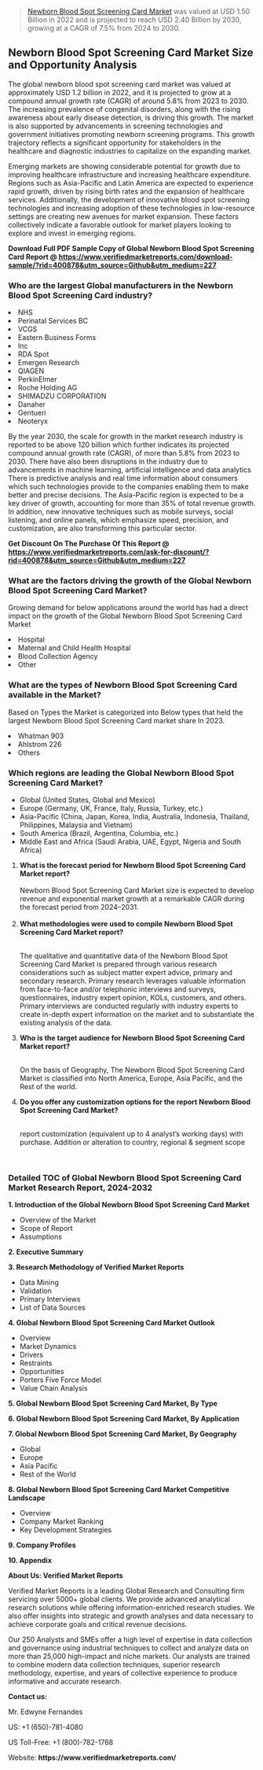 <blockquote><p><p><a href="https://www.verifiedmarketreports.com/download-sample/?rid=400878&utm_source=Github&utm_medium=227" target="_blank">Newborn Blood Spot Screening Card Market</a> was valued at USD 1.50 Billion in 2022 and is projected to reach USD 2.40 Billion by 2030, growing at a CAGR of 7.5% from 2024 to 2030.</p></blockquote><p><h2>Newborn Blood Spot Screening Card Market Size and Opportunity Analysis</h2> <p>The global newborn blood spot screening card market was valued at approximately USD 1.2 billion in 2022, and it is projected to grow at a compound annual growth rate (CAGR) of around 5.8% from 2023 to 2030. The increasing prevalence of congenital disorders, along with the rising awareness about early disease detection, is driving this growth. The market is also supported by advancements in screening technologies and government initiatives promoting newborn screening programs. This growth trajectory reflects a significant opportunity for stakeholders in the healthcare and diagnostic industries to capitalize on the expanding market.</p> <p>Emerging markets are showing considerable potential for growth due to improving healthcare infrastructure and increasing healthcare expenditure. Regions such as Asia-Pacific and Latin America are expected to experience rapid growth, driven by rising birth rates and the expansion of healthcare services. Additionally, the development of innovative blood spot screening technologies and increasing adoption of these technologies in low-resource settings are creating new avenues for market expansion. These factors collectively indicate a favorable outlook for market players looking to explore and invest in emerging regions.</p> </p><p class=""><strong>Download Full PDF Sample Copy of Global Newborn Blood Spot Screening Card Report @ <a href="https://www.verifiedmarketreports.com/download-sample/?rid=400878&amp;utm_source=Github&amp;utm_medium=227" target="_blank">https://www.verifiedmarketreports.com/download-sample/?rid=400878&amp;utm_source=Github&amp;utm_medium=227</a></strong></p><h3 id="" class="">Who are the largest Global manufacturers in the Newborn Blood Spot Screening Card industry?</h3><p><li>NHS</li><li> Perinatal Services BC</li><li> VCGS</li><li> Eastern Business Forms</li><li>Inc</li><li> RDA Spot</li><li> Emergen Research</li><li> QIAGEN</li><li> PerkinElmer</li><li> Roche Holding AG</li><li> SHIMADZU CORPORATION</li><li> Danaher</li><li> Gentueri</li><li> Neoteryx</li></p><div class=""><div class="" dir="" data-message-author-role="" data-message-id="" data-message-model-slug=""><div class=""><div class=""><div class=""><div class="" dir="" data-message-author-role="" data-message-id="" data-message-model-slug=""><div class=""><div class=""><p>By the year 2030, the scale for growth in the market research industry is reported to be above 120 billion which further indicates its projected compound annual growth rate (CAGR), of more than 5.8% from 2023 to 2030. There have also been disruptions in the industry due to advancements in machine learning, artificial intelligence and data analytics There is predictive analysis and real time information about consumers which such technologies provide to the companies enabling them to make better and precise decisions. The Asia-Pacific region is expected to be a key driver of growth, accounting for more than 35% of total revenue growth. In addition, new innovative techniques such as mobile surveys, social listening, and online panels, which emphasize speed, precision, and customization, are also transforming this particular sector.</p><p><strong>Get Discount On The Purchase Of This Report @&nbsp; <a href="https://www.verifiedmarketreports.com/ask-for-discount/?rid=400878&amp;utm_source=Github&amp;utm_medium=227" target="_blank">https://www.verifiedmarketreports.com/ask-for-discount/?rid=400878&amp;utm_source=Github&amp;utm_medium=227</a></strong></p></div></div></div></div></div></div></div></div><h3 id="" class="">What are the factors driving the growth of the Global Newborn Blood Spot Screening Card Market?</h3><p id="" class="">Growing demand for below applications around the world has had a direct impact on the growth of the Global Newborn Blood Spot Screening Card Market</p><p id="" class=""><li>Hospital</li><li> Maternal and Child Health Hospital</li><li> Blood Collection Agency</li><li> Other</li></p><h3 id="" class="">What are the types of Newborn Blood Spot Screening Card available in the Market?</h3><p id="" class="">Based on Types the Market is categorized into Below types that held the largest Newborn Blood Spot Screening Card market share In 2023.</p><p id="" class=""><li>Whatman 903</li><li> Ahlstrom 226</li><li> Others</li></p><h3 id="" class="">Which regions are leading the Global Newborn Blood Spot Screening Card Market?</h3><ul><li>Global (United States, Global and Mexico)</li><li>Europe (Germany, UK, France, Italy, Russia, Turkey, etc.)</li><li>Asia-Pacific (China, Japan, Korea, India, Australia, Indonesia, Thailand, Philippines, Malaysia and Vietnam)</li><li>South America (Brazil, Argentina, Columbia, etc.)</li><li>Middle East and Africa (Saudi Arabia, UAE, Egypt, Nigeria and South Africa)</li></ul><p><ol><li><strong>What is the forecast period for Newborn Blood Spot Screening Card Market report?<br /></strong><br /><span data-sheets-root="1" data-sheets-value="{&quot;1&quot;:2,&quot;2&quot;:&quot;XXXX size is expected to develop revenue and exponential market growth at a remarkable CAGR during the forecast period from 2024&ndash;2030.&quot;}" data-sheets-userformat="{&quot;2&quot;:12674,&quot;4&quot;:{&quot;1&quot;:2,&quot;2&quot;:16776960},&quot;10&quot;:2,&quot;11&quot;:0,&quot;15&quot;:&quot;Arial&quot;,&quot;16&quot;:12}">Newborn Blood Spot Screening Card Market size is expected to develop revenue and exponential market growth at a remarkable CAGR during the forecast period from 2024&ndash;2031.</span><br /><br /></li><li><strong>What methodologies were used to compile Newborn Blood Spot Screening Card Market report?<br /><br /></strong><p>The qualitative and quantitative data of the&nbsp;Newborn Blood Spot Screening Card Market is prepared through various research considerations such as subject matter expert advice, primary and secondary research. Primary research leverages valuable information from face-to-face and/or telephonic interviews and surveys, questionnaires, industry expert opinion, KOLs, customers, and others. Primary interviews are conducted regularly with industry experts to create in-depth expert information on the market and to substantiate the existing analysis of the data.&nbsp;</p></li><li><strong>Who is the target audience for Newborn Blood Spot Screening Card Market report?<br /><br /></strong><p>On the basis of Geography, The&nbsp;Newborn Blood Spot Screening Card Market is classified into North America, Europe, Asia Pacific, and the Rest of the world.</p></li><li><strong>Do you offer any customization options for the report Newborn Blood Spot Screening Card Market?<br /><br /></strong><p>report customization (equivalent up to 4 analyst&rsquo;s working days) with purchase. Addition or alteration to country, regional &amp; segment scope</p><p>&nbsp;</p></li></ol></p><h3 id="" class="">Detailed TOC of Global Newborn Blood Spot Screening Card Market Research Report, 2024-2032</h3><p id="" class=""><strong>1. Introduction of the Global Newborn Blood Spot Screening Card Market</strong></p><ul><li>Overview of the Market</li><li>Scope of Report</li><li>Assumptions</li></ul><p id="" class=""><strong>2. Executive Summary</strong></p><p id="" class=""><strong>3. Research Methodology of&nbsp;Verified Market Reports</strong></p><ul><li>Data Mining</li><li>Validation</li><li>Primary Interviews</li><li>List of Data Sources</li></ul><p id="" class=""><strong>4. Global Newborn Blood Spot Screening Card Market Outlook</strong></p><ul><li>Overview</li><li>Market Dynamics</li><li>Drivers</li><li>Restraints</li><li>Opportunities</li><li>Porters Five Force Model</li><li>Value Chain Analysis</li></ul><p id="" class=""><strong>5. Global Newborn Blood Spot Screening Card Market, By&nbsp;Type</strong></p><p id="" class=""><strong>6. Global Newborn Blood Spot Screening Card Market, By Application</strong></p><p id="" class=""><strong>7. Global Newborn Blood Spot Screening Card Market, By Geography</strong></p><ul><li>Global</li><li>Europe</li><li>Asia Pacific</li><li>Rest of the World</li></ul><p id="" class=""><strong>8. Global Newborn Blood Spot Screening Card Market Competitive Landscape</strong></p><ul><li>Overview</li><li>Company Market Ranking</li><li>Key Development Strategies</li></ul><p id="" class=""><strong>9. Company Profiles</strong></p><p id="" class=""><strong>10. Appendix</strong></p><p id="" class=""><strong>About Us: Verified Market Reports</strong></p><p id="" class="">Verified Market Reports is a leading Global Research and Consulting firm servicing over 5000+ global clients. We provide advanced analytical research solutions while offering information-enriched research studies. We also offer insights into strategic and growth analyses and data necessary to achieve corporate goals and critical revenue decisions.</p><p id="" class="">Our 250 Analysts and SMEs offer a high level of expertise in data collection and governance using industrial techniques to collect and analyze data on more than 25,000 high-impact and niche markets. Our analysts are trained to combine modern data collection techniques, superior research methodology, expertise, and years of collective experience to produce informative and accurate research.</p><p id="" class=""><strong>Contact us:</strong></p><p id="" class="">Mr. Edwyne Fernandes</p><p id="" class="">US: +1 (650)-781-4080</p><p id="" class="">US Toll-Free: +1 (800)-782-1768</p><p id="" class="">Website: <a target="" data-test-app-aware-link=""><strong>https://www.verifiedmarketreports.com/</strong></a></p>
